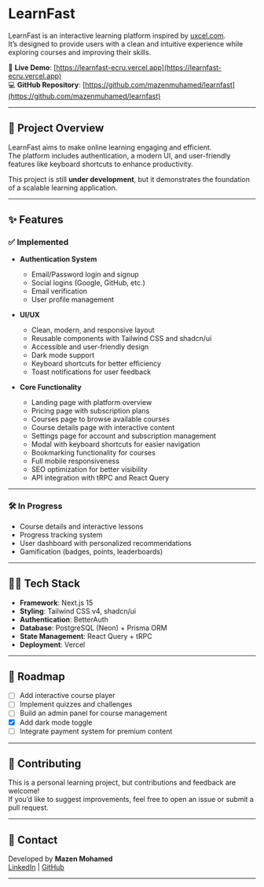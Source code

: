 # LearnFast

LearnFast is an interactive learning platform inspired by [uxcel.com](https://uxcel.com).  
It’s designed to provide users with a clean and intuitive experience while exploring courses and improving their skills.

🚀 **Live Demo**: [https://learnfast-ecru.vercel.app](https://learnfast-ecru.vercel.app)  
💻 **GitHub Repository**: [https://github.com/mazenmuhamed/learnfast](https://github.com/mazenmuhamed/learnfast)

---

## 📖 Project Overview

LearnFast aims to make online learning engaging and efficient.  
The platform includes authentication, a modern UI, and user-friendly features like keyboard shortcuts to enhance productivity.

This project is still **under development**, but it demonstrates the foundation of a scalable learning application.

---

## ✨ Features

### ✅ Implemented

- **Authentication System**
  - Email/Password login and signup
  - Social logins (Google, GitHub, etc.)
  - Email verification
  - User profile management

- **UI/UX**
  - Clean, modern, and responsive layout
  - Reusable components with Tailwind CSS and shadcn/ui
  - Accessible and user-friendly design
  - Dark mode support
  - Keyboard shortcuts for better efficiency
  - Toast notifications for user feedback

- **Core Functionality**
  - Landing page with platform overview
  - Pricing page with subscription plans
  - Courses page to browse available courses
  - Course details page with interactive content
  - Settings page for account and subscription management
  - Modal with keyboard shortcuts for easier navigation
  - Bookmarking functionality for courses
  - Full mobile responsiveness
  - SEO optimization for better visibility
  - API integration with tRPC and React Query

---

### 🛠️ In Progress

- Course details and interactive lessons
- Progress tracking system
- User dashboard with personalized recommendations
- Gamification (badges, points, leaderboards)

---

## 🧑‍💻 Tech Stack

- **Framework**: Next.js 15
- **Styling**: Tailwind CSS v4, shadcn/ui
- **Authentication**: BetterAuth
- **Database**: PostgreSQL (Neon) + Prisma ORM
- **State Management**: React Query + tRPC
- **Deployment**: Vercel

---

## 📌 Roadmap

- [ ] Add interactive course player
- [ ] Implement quizzes and challenges
- [ ] Build an admin panel for course management
- [x] Add dark mode toggle
- [ ] Integrate payment system for premium content

---

## 🤝 Contributing

This is a personal learning project, but contributions and feedback are welcome!  
If you’d like to suggest improvements, feel free to open an issue or submit a pull request.

---

## 📧 Contact

Developed by **Mazen Mohamed**  
[LinkedIn](https://www.linkedin.com/in/mazen-mohamed-5b0716247/) | [GitHub](https://github.com/mazenmuhamed)

---
